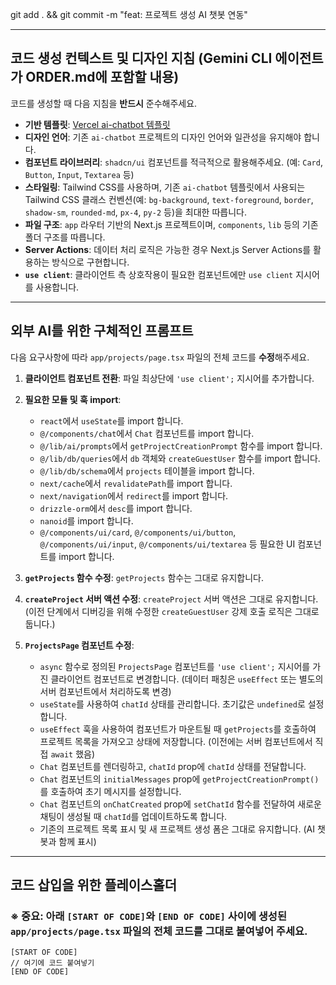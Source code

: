 git add . && git commit -m "feat: 프로젝트 생성 AI 챗봇 연동"

---
## 코드 생성 컨텍스트 및 디자인 지침 (Gemini CLI 에이전트가 ORDER.md에 포함할 내용)

코드를 생성할 때 다음 지침을 **반드시** 준수해주세요.

-   **기반 템플릿**: [Vercel ai-chatbot 템플릿](https://github.com/vercel/ai-chatbot)
-   **디자인 언어**: 기존 `ai-chatbot` 프로젝트의 디자인 언어와 일관성을 유지해야 합니다.
-   **컴포넌트 라이브러리**: `shadcn/ui` 컴포넌트를 적극적으로 활용해주세요. (예: `Card`, `Button`, `Input`, `Textarea` 등)
-   **스타일링**: Tailwind CSS를 사용하며, 기존 `ai-chatbot` 템플릿에서 사용되는 Tailwind CSS 클래스 컨벤션(예: `bg-background`, `text-foreground`, `border`, `shadow-sm`, `rounded-md`, `px-4`, `py-2` 등)을 최대한 따릅니다.
-   **파일 구조**: `app` 라우터 기반의 Next.js 프로젝트이며, `components`, `lib` 등의 기존 폴더 구조를 따릅니다.
-   **Server Actions**: 데이터 처리 로직은 가능한 경우 Next.js Server Actions를 활용하는 방식으로 구현합니다.
-   **`use client`**: 클라이언트 측 상호작용이 필요한 컴포넌트에만 `use client` 지시어를 사용합니다.

---
## 외부 AI를 위한 구체적인 프롬프트

다음 요구사항에 따라 `app/projects/page.tsx` 파일의 전체 코드를 **수정**해주세요.

1.  **클라이언트 컴포넌트 전환**: 파일 최상단에 `'use client';` 지시어를 추가합니다.
2.  **필요한 모듈 및 훅 import**:
    *   `react`에서 `useState`를 import 합니다.
    *   `@/components/chat`에서 `Chat` 컴포넌트를 import 합니다.
    *   `@/lib/ai/prompts`에서 `getProjectCreationPrompt` 함수를 import 합니다.
    *   `@/lib/db/queries`에서 `db` 객체와 `createGuestUser` 함수를 import 합니다.
    *   `@/lib/db/schema`에서 `projects` 테이블을 import 합니다.
    *   `next/cache`에서 `revalidatePath`를 import 합니다.
    *   `next/navigation`에서 `redirect`를 import 합니다.
    *   `drizzle-orm`에서 `desc`를 import 합니다.
    *   `nanoid`를 import 합니다.
    *   `@/components/ui/card`, `@/components/ui/button`, `@/components/ui/input`, `@/components/ui/textarea` 등 필요한 UI 컴포넌트를 import 합니다.

3.  **`getProjects` 함수 수정**: `getProjects` 함수는 그대로 유지합니다.

4.  **`createProject` 서버 액션 수정**: `createProject` 서버 액션은 그대로 유지합니다. (이전 단계에서 디버깅을 위해 수정한 `createGuestUser` 강제 호출 로직은 그대로 둡니다.)

5.  **`ProjectsPage` 컴포넌트 수정**:
    *   `async` 함수로 정의된 `ProjectsPage` 컴포넌트를 `'use client';` 지시어를 가진 클라이언트 컴포넌트로 변경합니다. (데이터 패칭은 `useEffect` 또는 별도의 서버 컴포넌트에서 처리하도록 변경)
    *   `useState`를 사용하여 `chatId` 상태를 관리합니다. 초기값은 `undefined`로 설정합니다.
    *   `useEffect` 훅을 사용하여 컴포넌트가 마운트될 때 `getProjects`를 호출하여 프로젝트 목록을 가져오고 상태에 저장합니다. (이전에는 서버 컴포넌트에서 직접 `await` 했음)
    *   `Chat` 컴포넌트를 렌더링하고, `chatId` prop에 `chatId` 상태를 전달합니다.
    *   `Chat` 컴포넌트의 `initialMessages` prop에 `getProjectCreationPrompt()`를 호출하여 초기 메시지를 설정합니다.
    *   `Chat` 컴포넌트의 `onChatCreated` prop에 `setChatId` 함수를 전달하여 새로운 채팅이 생성될 때 `chatId`를 업데이트하도록 합니다.
    *   기존의 프로젝트 목록 표시 및 새 프로젝트 생성 폼은 그대로 유지합니다. (AI 챗봇과 함께 표시)

---
## 코드 삽입을 위한 플레이스홀더

### ※ 중요: 아래 `[START OF CODE]`와 `[END OF CODE]` 사이에 생성된 **`app/projects/page.tsx` 파일의 전체 코드**를 그대로 붙여넣어 주세요.

```tsx
[START OF CODE]
// 여기에 코드 붙여넣기
[END OF CODE]
```